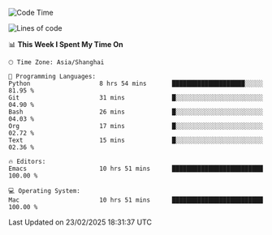 <!--START_SECTION:waka-->
![Code Time](http://img.shields.io/badge/Code%20Time-2%2C543%20hrs%2056%20mins-blue)

![Lines of code](https://img.shields.io/badge/From%20Hello%20World%20I%27ve%20Written-335.2%20thousand%20lines%20of%20code-blue)

📊 **This Week I Spent My Time On** 

```text
🕑︎ Time Zone: Asia/Shanghai

💬 Programming Languages: 
Python                   8 hrs 54 mins       ████████████████████░░░░░   81.95 % 
Git                      31 mins             █░░░░░░░░░░░░░░░░░░░░░░░░   04.90 % 
Bash                     26 mins             █░░░░░░░░░░░░░░░░░░░░░░░░   04.03 % 
Org                      17 mins             █░░░░░░░░░░░░░░░░░░░░░░░░   02.72 % 
Text                     15 mins             █░░░░░░░░░░░░░░░░░░░░░░░░   02.36 % 

🔥 Editors: 
Emacs                    10 hrs 51 mins      █████████████████████████   100.00 % 

💻 Operating System: 
Mac                      10 hrs 51 mins      █████████████████████████   100.00 % 
```


 Last Updated on 23/02/2025 18:31:37 UTC
<!--END_SECTION:waka-->
